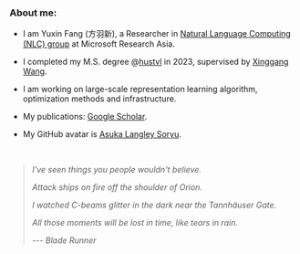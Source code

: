 ### About me: 

- I am Yuxin Fang (方羽新), a Researcher in [Natural Language Computing (NLC) group](https://www.microsoft.com/en-us/research/group/natural-language-computing/) at Microsoft Research Asia.

- I completed my M.S. degree @[hustvl](https://github.com/hustvl) in 2023, supervised by [Xinggang Wang](https://xwcv.github.io/).

- I am working on large-scale representation learning algorithm, optimization methods and infrastructure.

- My publications: [Google Scholar](https://bit.ly/yxf_pub).

- My GitHub avatar is [Asuka Langley Soryu](https://en.wikipedia.org/wiki/Asuka_Langley_Soryu).

<br>

> _I've seen things you people wouldn't believe._
> 
> _Attack ships on fire off the shoulder of Orion._
> 
> _I watched C-beams glitter in the dark near the Tannhäuser Gate._
>
> _All those moments will be lost in time, like tears in rain._
> 
> --- _Blade Runner_
